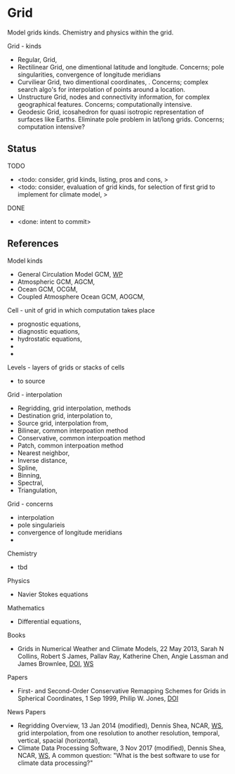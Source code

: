 # Grid

Model grids kinds. Chemistry and physics within the grid. 

Grid - kinds
* Regular, Grid, 
* Rectilinear Grid, one dimentional latitude and longitude. Concerns; pole singularities, convergence of longitude meridians
* Curviliear Grid, two dimentional coordinates, . Concerns; complex search algo's for interpolation of points around a location.
* Unstructure Grid, nodes and connectivity information, for complex geographical features. Concerns; computationally intensive.
* Geodesic Grid, icosahedron for quasi isotropic representation of surfaces like Earths. Eliminate pole problem in lat/long grids. Concerns; computation intensive?

## Status

TODO
* <todo: consider, grid kinds, listing, pros and cons,  >
* <todo: consider, evaluation of grid kinds, for selection of first grid to implement for climate model, >

DONE
* <done: intent to commit>

## References

Model kinds
* General Circulation Model GCM, [WP](https://en.wikipedia.org/wiki/General_circulation_model)
* Atmospheric GCM, AGCM, 
* Ocean GCM, OCGM, 
* Coupled Atmosphere Ocean GCM, AOGCM, 

Cell - unit of grid in which computation takes place
* prognostic equations, 
* diagnostic equations, 
* hydrostatic equations, 
* 
* 

Levels - layers of grids or stacks of cells
* to source

Grid - interpolation
* Regridding, grid interpolation, methods
* Destination grid, interpolation to, 
* Source grid, interpolation from, 
* Bilinear, common interpoation method
* Conservative, common interpoation method
* Patch, common interpoation method
* Nearest neighbor, 
* Inverse distance,
* Spline,
* Binning,
* Spectral, 
* Triangulation, 

Grid - concerns
* interpolation
* pole singularieis
* convergence of longitude meridians
* 

Chemistry
* tbd

Physics
* Navier Stokes equations

Mathematics
* Differential equations, 

Books
* Grids in Numerical Weather and Climate Models, 22 May 2013, Sarah N Collins, Robert S James, Pallav Ray, Katherine Chen, Angie Lassman and James Brownlee, [DOI](https://doi.org/10.5772/55922), [WS](https://www.intechopen.com/chapters/43438)

Papers
* First- and Second-Order Conservative Remapping Schemes for Grids in Spherical Coordinates, 1 Sep 1999, Philip W. Jones, [DOI](https://doi.org/10.1175/1520-0493(1999)127<2204:FASOCR>2.0.CO;2)

News Papers
* Regridding Overview, 13 Jan 2014 (modified), Dennis Shea, NCAR, [WS](https://climatedataguide.ucar.edu/climate-tools/regridding-overview), grid interpolation, from one resolution to another resolution, temporal, vertical, spacial (horizontal), 
* Climate Data Processing Software, 3 Nov 2017 (modified), Dennis Shea, NCAR, [WS](https://climatedataguide.ucar.edu/climate-tools/climate-data-processing-software), A common question: "What is the best software to use for climate data processing?"


